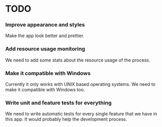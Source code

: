 # TODO

### Improve appearance and styles
Make the app look better and prettier.

### Add resource usage monitoring
We need to add some stats about the resource usage of the process.

### Make it compatible with Windows
Currently it only works with UNIX based operating systems.
We need to make it compatible with Windows too.

### Write unit and feature tests for everything
We need to write automatic tests for every single feature that we have in this app.
It would probably help the development process.

